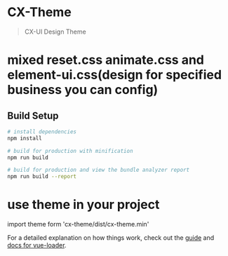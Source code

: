 # CX-Theme

> CX-UI Design Theme
# mixed reset.css animate.css and element-ui.css(design for specified business you can config)

## Build Setup

``` bash
# install dependencies
npm install

# build for production with minification
npm run build

# build for production and view the bundle analyzer report
npm run build --report
```
# use theme in your project
import theme form 'cx-theme/dist/cx-theme.min'


For a detailed explanation on how things work, check out the [guide](http://vuejs-templates.github.io/webpack/) and [docs for vue-loader](http://vuejs.github.io/vue-loader).
